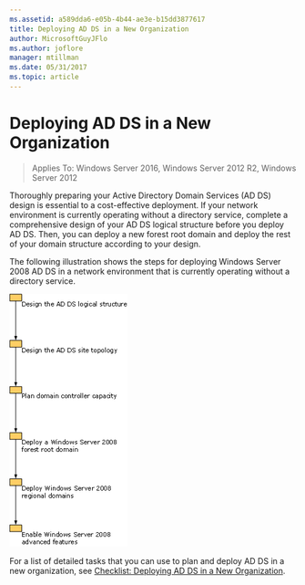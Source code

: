 ```yaml
---
ms.assetid: a589dda6-e05b-4b44-ae3e-b15dd3877617
title: Deploying AD DS in a New Organization
author: MicrosoftGuyJFlo
ms.author: joflore
manager: mtillman
ms.date: 05/31/2017
ms.topic: article
---
```


# Deploying AD DS in a New Organization

>Applies To: Windows Server 2016, Windows Server 2012 R2, Windows Server 2012

Thoroughly preparing your Active Directory Domain Services (AD DS) design is essential to a cost-effective deployment. If your network environment is currently operating without a directory service, complete a comprehensive design of your AD DS logical structure before you deploy AD DS. Then, you can deploy a new forest root domain and deploy the rest of your domain structure according to your design.

The following illustration shows the steps for deploying  Windows Server 2008  AD DS in a network environment that is currently operating without a directory service.

![deploying in a new org](media/Deploying-AD-DS-in-a-New-Organization/daa38971-86f2-4033-9442-0cdff9ecc48f.gif)

For a list of detailed tasks that you can use to plan and deploy AD DS in a new organization, see [Checklist: Deploying AD DS in a New Organization](/previous-versions/windows/it-pro/windows-server-2008-R2-and-2008/cc725897(v=ws.10)).


